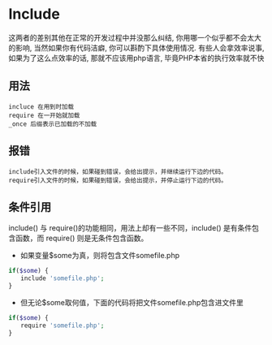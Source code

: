 Include
===

这两者的差别其他在正常的开发过程中并没那么纠结, 你用哪一个似乎都不会太大的影响, 当然如果你有代码洁癖, 你可以斟酌下具体使用情况.
有些人会拿效率说事, 如果为了这么点效率的话, 那就不应该用php语言, 毕竟PHP本省的执行效率就不快

用法
---

    incluce 在用到时加载
    require 在一开始就加载
    _once 后缀表示已加载的不加载


报错
---

    include引入文件的时候，如果碰到错误，会给出提示，并继续运行下边的代码。
    require引入文件的时候，如果碰到错误，会给出提示，并停止运行下边的代码。


条件引用
---

include() 与 require()的功能相同，用法上却有一些不同，include() 是有条件包含函数，而 require() 则是无条件包含函数。

* 如果变量$some为真，则将包含文件somefile.php

```php    
if($some) {  
　　include 'somefile.php';    
}
```

* 但无论$some取何值，下面的代码将把文件somefile.php包含进文件里

```php    
if($some) {    
　　require 'somefile.php';  
}
```
